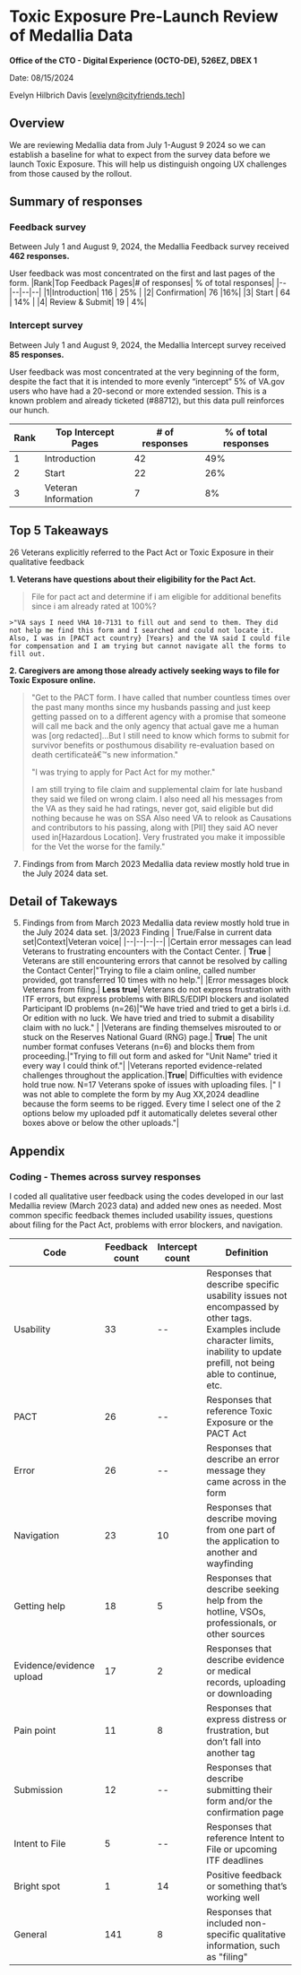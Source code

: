 # Toxic Exposure Pre-Launch Review of Medallia Data

**Office of the CTO - Digital Experience (OCTO-DE), 526EZ, DBEX 1**

Date: 08/15/2024

Evelyn Hilbrich Davis [evelyn@cityfriends.tech]


## Overview
We are reviewing Medallia data from July 1-August 9 2024 so we can establish a baseline for what to expect from the survey data before we launch Toxic Exposure. This will help us distinguish ongoing UX challenges from those caused by the rollout.

## Summary of responses

### Feedback survey
Between July 1 and August 9, 2024, the Medallia Feedback survey received **462 responses.** 

User feedback was most concentrated on the first and last pages of the form.
|Rank|Top Feedback Pages|# of responses| % of total responses|
|--|--|--|--|
|1|Introduction| 116 | 25% |
|2| Confirmation| 76 |16%|
|3| Start | 64 | 14% |
|4| Review & Submit| 19 | 4%|

### Intercept survey
Between July 1 and August 9, 2024, the Medallia Intercept survey received **85 responses.** 

User feedback was most concentrated at the very beginning of the form, despite the fact that it is intended to more evenly  “intercept” 5% of VA.gov users who have had a 20-second or more extended session. This is a known problem and already ticketed (#88712), but this data pull reinforces our hunch. 

|Rank|Top Intercept Pages|# of responses| % of total responses|
|--|--|--|--|
|1|Introduction| 42 | 49% |
|2| Start| 22 | 26%|
|3| Veteran Information | 7 | 8% |

## Top 5 Takeaways 
26 Veterans explicitly referred to the Pact Act or Toxic Exposure in their qualitative feedback

**1. Veterans have questions about their eligibility for the Pact Act.**
   > File for pact act and determine if i am eligible for additional benefits since i am already rated at 100%?
   > 
    >"VA says I need VHA 10-7131 to fill out and send to them. They did not help me find this form and I searched and could not locate it. Also, I was in [PACT act country} [Years} and the VA said I could file for compensation and I am trying but cannot navigate all the forms to fill out.
   > 

**2. Caregivers are among those already actively seeking ways to file for Toxic Exposure online.**
   > "Get to the PACT form. I have called that number countless times over the past many months since my husbands passing and just keep getting passed on to a different agency with a promise that someone will call me back and the only agency that actual gave me a human was [org redacted]...But I still need to know which forms to submit for survivor benefits or posthumous disability re-evaluation based on death certificateâ€™s new information."
   > 
   > "I was trying to apply for Pact Act for my mother."
   > 
   > I am still trying to file claim and supplemental claim for late husband they said we filed on wrong claim. I also need all his messages from the VA as they said he had ratings, never got, said eligible but did nothing because he was on SSA Also need VA to relook as Causations and contributors to his passing, along with [PII] they said AO never used in[Hazardous Location]. Very frustrated you make it impossible for the Vet the worse for the family."
   > 



7. Findings from from March 2023 Medallia data review mostly hold true in the July 2024 data set.

## Detail of Takeways

5. Findings from from March 2023 Medallia data review mostly hold true in the July 2024 data set.
|3/2023 Finding | True/False in current data set|Context|Veteran voice|
|--|--|--|--|
|Certain error messages can lead Veterans to frustrating encounters with the Contact Center. | **True** | Veterans are still encountering errors that cannot be resolved by calling the Contact Center|"Trying to file a claim online, called number provided, got transferred 10 times with no help."|
|Error messages block Veterans from filing.| **Less true**| Veterans do not express frustration with ITF errors, but express problems with BIRLS/EDIPI blockers and isolated Participant ID problems (n=26)|"We have tried and tried to get a birls i.d. Or edition with no luck.  We have tried and tried to submit a disability claim with no luck." |
|Veterans are finding themselves misrouted to or stuck on the Reserves National Guard (RNG) page.| **True**| The unit number format confuses Veterans (n=6) and blocks them from proceeding.|"Trying to fill out form and asked for "Unit Name" tried it every way I could think of."|
|Veterans reported evidence-related challenges throughout the application.|**True**| Difficulties with evidence hold true now. N=17 Veterans spoke of issues with uploading files. |" I was not able to complete the form by my Aug XX,2024 deadline because the form seems to be rigged. Every time I select one of the 2 options below my uploaded pdf it automatically deletes several other boxes above or below the other uploads."|



## Appendix 
### Coding - Themes across survey responses
I coded all qualitative user feedback using the codes developed in our last Medallia review (March 2023 data) and added new ones as needed. Most common specific feedback themes included usability issues, questions about filing for the Pact Act, problems with error blockers, and navigation. 

|Code|Feedback count| Intercept count|Definition|
|--|--|--|--|
|Usability| 33 |--|Responses that describe specific usability issues not encompassed by other tags. Examples include character limits, inability to update prefill, not being able to continue, etc.|
|PACT| 26|--| Responses that reference Toxic Exposure or the PACT Act|
|Error| 26|--| Responses that describe an error message they came across in the form |
|Navigation | 23|10| Responses that describe moving from one part of the application to another and wayfinding |
|Getting help| 18|5| Responses that describe seeking help from the hotline, VSOs, professionals, or other sources|
|Evidence/evidence upload| 17|2|Responses that describe evidence or medical records, uploading or downloading|
|Pain point| 11|8|Responses that express distress or frustration, but don’t fall into another tag |
|Submission| 12 |--| Responses that describe submitting their form and/or the confirmation page|
|Intent to File| 5| -- |Responses that reference Intent to File or upcoming ITF deadlines|
| Bright spot| 1 |14| Positive feedback or something that’s working well|
|General| 141|8| Responses that included non-specific qualitative information, such as "filing"|

